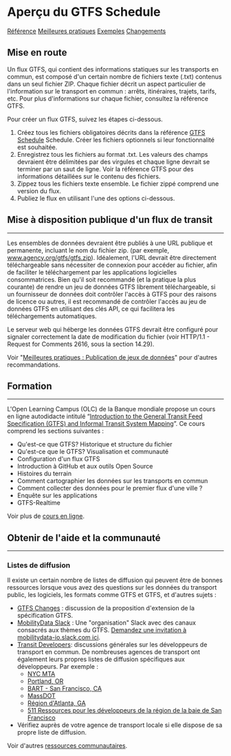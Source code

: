 # Aperçu du GTFS Schedule

<div class="landing-page">
   <a class="button" href="reference">Référence</a>
   <a class="button" href="best-practices">Meilleures pratiques</a>
   <a class="button" href="examples">Exemples</a>
   <a class="button" href="changes">Changements</a>
</div>

## Mise en route

Un flux GTFS, qui contient des informations statiques sur les transports en commun, est composé d'un certain nombre de fichiers texte (.txt) contenus dans un seul fichier ZIP. Chaque fichier décrit un aspect particulier de l'information sur le transport en commun : arrêts, itinéraires, trajets, tarifs, etc. Pour plus d'informations sur chaque fichier, consultez la référence GTFS.

Pour créer un flux GTFS, suivez les étapes ci-dessous.

1. Créez tous les fichiers obligatoires décrits dans la référence [GTFS Schedule](reference) Schedule. Créer les fichiers optionnels si leur fonctionnalité est souhaitée.
1. Enregistrez tous les fichiers au format .txt. Les valeurs des champs devraient être délimitées par des virgules et chaque ligne devrait se terminer par un saut de ligne. Voir la référence GTFS pour des informations détaillées sur le contenu des fichiers.
1. Zippez tous les fichiers texte ensemble. Le fichier zippé comprend une version du flux.
1. Publiez le flux en utilisant l'une des options ci-dessous.

## Mise à disposition publique d'un flux de transit

<hr/>

Les ensembles de données devraient être publiés à une URL publique et permanente, incluant le nom du fichier zip. (par exemple, www.agency.org/gtfs/gtfs.zip). Idéalement, l'URL devrait être directement téléchargeable sans nécessiter de connexion pour accéder au fichier, afin de faciliter le téléchargement par les applications logicielles consommatrices. Bien qu'il soit recommandé (et la pratique la plus courante) de rendre un jeu de données GTFS librement téléchargeable, si un fournisseur de données doit contrôler l'accès à GTFS pour des raisons de licence ou autres, il est recommandé de contrôler l'accès au jeu de données GTFS en utilisant des clés API, ce qui facilitera les téléchargements automatiques.

Le serveur web qui héberge les données GTFS devrait être configuré pour signaler correctement la date de modification du fichier (voir HTTP/1.1 - Request for Comments 2616, sous la section 14.29).

Voir "[Meilleures pratiques : Publication de jeux de données](best-practices/#dataset-publishing-general-practices)" pour d'autres recommandations.

## Formation

<hr/>

L'Open Learning Campus (OLC) de la Banque mondiale propose un cours en ligne autodidacte intitulé “[Introduction to the General Transit Feed Specification (GTFS) and Informal Transit System Mapping](https://olc.worldbank.org/content/introduction-general-transit-feed-specification-gtfs-and-informal-transit-system-mapping)”. Ce cours comprend les sections suivantes :

* Qu'est-ce que GTFS? Historique et structure du fichier
* Qu'est-ce que le GTFS? Visualisation et communauté
* Configuration d'un flux GTFS
* Introduction à GitHub et aux outils Open Source
* Histoires du terrain
* Comment cartographier les données sur les transports en commun
* Comment collecter des données pour le premier flux d'une ville ?
* Enquête sur les applications
* GTFS-Realtime

Voir plus de [cours en ligne](../resources/other/#on-line-courses).

## Obtenir de l'aide et la communauté

<hr/>

### Listes de diffusion

Il existe un certain nombre de listes de diffusion qui peuvent être de bonnes ressources lorsque vous avez des questions sur les données du transport public, les logiciels, les formats comme GTFS et GTFS, et d'autres sujets :

* [GTFS Changes](https://groups.google.com/group/gtfs-changes) : discussion de la proposition d'extension de la spécification GTFS.
* [MobilityData Slack](https://mobilitydata-io.slack.com/) : Une "organisation" Slack avec des canaux consacrés aux thèmes du GTFS. [Demandez une invitation à mobilitydata-io.slack.com ici](https://share.mobilitydata.org/slack).
* [Transit Developers](https://groups.google.com/group/transit-developers): discussions générales sur les développeurs de transport en commun. De nombreuses agences de transport ont également leurs propres listes de diffusion spécifiques aux développeurs. Par exemple :
    * [NYC MTA](https://groups.google.com/group/mtadeveloperresources)
    * [Portland, OR](https://groups.google.com/group/transit-developers-pdx)
    * [BART - San Francisco, CA](https://groups.google.com/group/bart-developers)
    * [MassDOT](https://groups.google.com/group/massdotdevelopers)
    * [Région d'Atlanta, GA](https://groups.google.com/forum/#!forum/atl-transit-developers)
    * [511 Ressources pour les développeurs de la région de la baie de San Francisco](https://groups.google.com/forum/#!forum/511sfbaydeveloperresources)
* Vérifiez auprès de votre agence de transport locale si elle dispose de sa propre liste de diffusion.

Voir d'autres [ressources communautaires](../resources/community).
